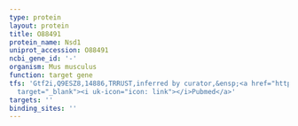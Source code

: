 ```yaml
---
type: protein
layout: protein
title: O88491
protein_name: Nsd1
uniprot_accession: O88491
ncbi_gene_id: '-'
organism: Mus musculus
function: target gene
tfs: 'Gtf2i,Q9ESZ8,14886,TRRUST,inferred by curator,&ensp;<a href="https://www.ncbi.nlm.nih.gov/pubmed/?term=20500075%5Buid%5D"
  target="_blank"><i uk-icon="icon: link"></i>Pubmed</a>'
targets: ''
binding_sites: ''
---
```


